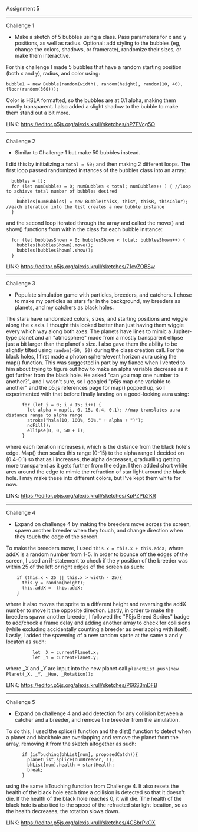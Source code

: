 Assignment 5
_____________________________________________________________________________________________
Challenge 1 
- Make a sketch of 5 bubbles using a class. Pass parameters for x and y positions, as well as radius. Optional: add styling to the bubbles (eg, change the colors, shadows, or framerate), randomize their sizes, or make them interactive.

For this challenge I made 5 bubbles that have a random starting position (both x and y), radius, and color using:
```
bubble1 = new Bubble(random(width), random(height), random(10, 40), floor(random(360)));
```
Color is HSLA formatted, so the bubbles are at 0.1 alpha, making them mostly transparent. I also added a slight shadow to the bubble to make them stand out a bit more.

LINK: https://editor.p5js.org/alexis.krull/sketches/nP7FVcg5O
_____________________________________________________________________________________________
Challenge 2
- Similar to Challenge 1 but make 50 bubbles instead. 

I did this by initializing a ```total = 50;``` and then making 2 different loops. The first loop passed randomized instances of the bubbles class into an array:
```
  bubbles = [];
  for (let numBubbles = 0; numBubbles < total; numBubbles++ ) { //loop to achieve total number of bubbles desired
    ...
    bubbles[numBubbles] = new Bubble(thisX, thisY, thisR, thisColor); //each iteration into the list creates a new bubble instance
  }
```
and the second loop iterated through the array and called the move() and show() functions from within the class for each bubble instance:
```
  for (let bubblesShown = 0; bubblesShown < total; bubblesShown++) {
    bubbles[bubblesShown].move();
    bubbles[bubblesShown].show();
  }
```

LINK: https://editor.p5js.org/alexis.krull/sketches/71cvZOBSw
_____________________________________________________________________________________________
Challenge 3
- Populate simulation game with particles, breeders, and catchers. I chose to make my particles as stars far in the background, my breeders as planets, and my catchers as black holes. 

The stars have randomized colors, sizes, and starting positions and wiggle along the x axis. I thought this looked better than just having them wiggle every which way along both axes. The planets have lines to mimic a Jupiter-type planet and an "atmosphere" made from a mostly transparent ellipse just a bit larger than the planet's size. I also gave them the ability to be slightly tilted using ```random(-50, 50)``` during the class creation call. For the black holes, I first made a photon sphere/event horizon aura using the map() function. This was suggested in part by my fiance when I vented to him about trying to figure out how to make an alpha variable decrease as it got further from the black hole. He asked "can you map one number to another?", and I wasn't sure, so I googled "p5js map one variable to another" and the p5.js references page for map() popped up, so I experimented with that before finally landing on a good-looking aura using: 
```
      for (let i = 0; i < 15; i++) {
        let alpha = map(i, 0, 15, 0.4, 0.1); //map translates aura distance range to alpha range
        stroke("hsla(10, 100%, 50%," + alpha + ")");
        noFill();
        ellipse(0, 0, 50 + i);
      }
```
where each iteration increases i, which is the distance from the black hole's edge. Map() then scales this range (0-15) to the alpha range I decided on (0.4-0.1) so that as i increases, the alpha decreases, gradualling getting more transparent as it gets further from the edge. I then added short white arcs around the edge to mimic the refraction of star light around the black hole. I may make these into different colors, but I've kept them white for now.

LINK: https://editor.p5js.org/alexis.krull/sketches/KpPZPb2KR
______________________________________________________________________________________________
Challenge 4
- Expand on challenge 4 by making the breeders move across the screen, spawn another breeder when they touch, and change direction when they touch the edge of the screen. 

To make the breeders move, I used ```this.x = this.x + this.addX;``` where addX is a random number from 1-5. In order to bounce off the edges of the screen, I used an if-statement to check if the y position of the breeder was within 25 of the left or right edges of the screen as such: 
```
    if (this.x < 25 || this.x > width - 25){
      this.y = random(height);
      this.addX = -this.addX;
    }
```
where it also moves the sprite to a different height and reversing the addX number to move it the opposite direction. Lastly, in order to make the breeders spawn another breeder, I followed the "P5js Breed Sprites" badge to add/check a frame delay and adding another array to check for collisions (while excluding accidentally counting a breeder as overlapping with itself). Lastly, I added the spawning of a new random sprite at the same x and y locaton as such:
```
          let _X = currentPlanet.x;
          let _Y = currentPlanet.y;
```
where _X and _Y are input into the new planet call ```planetList.push(new Planet(_X, _Y, _Hue, _Rotation));```

LINK: https://editor.p5js.org/alexis.krull/sketches/P66S3mDFB
_________________________________________________________________________________________________
Challenge 5
- Expand on challenge 4 and add detection for any collision between a catcher and a breeder, and remove the breeder from the simulation.

To do this, I used the splice() function and the dist() function to detect when a planet and blackhole are overlapping and remove the planet from the array, removing it from the sketch altogether as such:
```
      if (isTouching(bhList[num], proposedCatch)){
        planetList.splice(numBreeder, 1);
        bhList[num].health = startHealth;
        break;
      }
```
using the same isTouching function from Challenge 4. It also resets the health of the black hole each time a collision is detected so that it doesn't die. If the health of the black hole reaches 0, it will die. The health of the black hole is also tied to the speed of the refracted starlight location, so as the health decreases, the rotation slows down.

LINK: https://editor.p5js.org/alexis.krull/sketches/4CSbrPkOX
